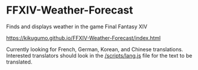 # FFXIV-Weather-Forecast
Finds and displays weather in the game Final Fantasy XIV

https://kikugumo.github.io/FFXIV-Weather-Forecast/index.html

Currently looking for French, German, Korean, and Chinese translations. Interested translators should look in the [/scripts/lang.js](https://github.com/Kikugumo/FFXIV-Weather-Forecast/blob/master/scripts/lang.js) file for the text to be translated.

